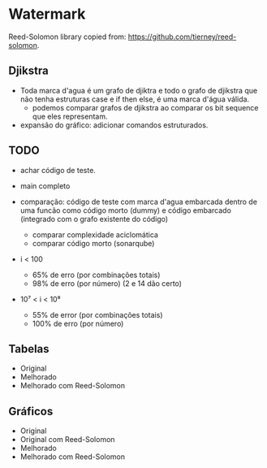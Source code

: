 # Watermark

Reed-Solomon library copied from: https://github.com/tierney/reed-solomon.

## Djikstra

* Toda marca d'agua é um grafo de djiktra e todo o grafo de djikstra que não
tenha estruturas case e if then else, é uma marca d'água válida.
	* podemos comparar grafos de djikstra ao comparar os bit sequence que
	eles representam.
* expansão do gráfico: adicionar comandos estruturados.

## TODO

* achar código de teste.

* main completo

* comparação: código de teste com marca d'agua embarcada dentro de uma funcão como
código morto (dummy) e código embarcado (integrado com o grafo existente do código)
	* comparar complexidade aciclomática
	* comparar código morto (sonarqube)

* i < 100
    * 65% de erro (por combinações totais)
    * 98% de erro (por número) (2 e 14 dão certo)
* 10⁷ < i < 10⁸
    * 55% de error (por combinações totais)
    * 100% de erro (por número)

## Tabelas

* Original
* Melhorado
* Melhorado com Reed-Solomon

## Gráficos

* Original
* Original com Reed-Solomon
* Melhorado
* Melhorado com Reed-Solomon
